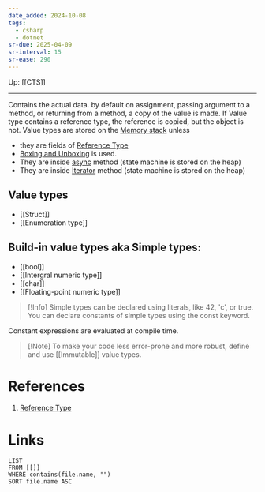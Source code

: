 ```yaml
---
date_added: 2024-10-08
tags:
  - csharp
  - dotnet
sr-due: 2025-04-09
sr-interval: 15
sr-ease: 290
---
```

Up: [[CTS]]
___
Contains the actual data. by default on assignment, passing argument to a method, or returning from a method, a copy of the value is made. If Value type contains a reference type, the reference is copied, but the object is not. Value types are stored on the [Memory stack](Memory%20stack.md) unless 
 - they are fields of [Reference Type](Reference%20Type.md) 
 - [Boxing and Unboxing](Boxing%20and%20Unboxing.md) is used.
 - They are inside [async](async.md) method (state machine is stored on the heap)
 - They are inside [Iterator](Iterator.md) method (state machine is stored on the heap)

## Value types
- [[Struct]]
- [[Enumeration type]]

## Build-in value types aka Simple types:
- [[bool]]
- [[Intergral numeric type]]
- [[char]]
- [[Floating-point numeric type]]

> [!Info] 
Simple types can be declared using literals, like 42, 'c', or true.
You can declare constants of simple types using the const keyword.

Constant expressions are evaluated at compile time.


>[!Note] To make your code less error-prone and more robust, define and use [[Immutable]] value types.
>


# References
 1. [Reference Type](Reference%20Type.md)
# Links
```dataview
LIST
FROM [[]]
WHERE contains(file.name, "")
SORT file.name ASC
```
